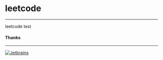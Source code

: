 # leetcode
***
leetcode test   





#### Thanks
***
[![Jetbrains](https://resources.jetbrains.com/storage/products/company/brand/logos/jb_beam.svg?_ga=2.172852581.752902298.1648808474-783947563.1646034050&_gl=1*1e6eunm*_ga*NzgzOTQ3NTYzLjE2NDYwMzQwNTA.*_ga_V0XZL7QHEB*MTY0ODg2ODQxOS4zLjAuMTY0ODg2ODQyMC4w)](https://www.jetbrains.com/)
